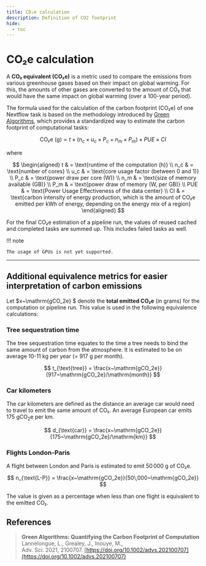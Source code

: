 ```yaml
---
title: CO₂e calculation
description: Definition of CO2 footprint
hide:
  - toc
---
```


# CO₂e calculation

A **CO₂ equivalent (CO₂e)** is a metric used to compare the emissions from various greenhouse gases based on their impact on global warming. For this, the amounts of other gases are converted to the amount of CO₂ that would have the same impact on global warming (over a 100-year period).

The formula used for the calculation of the carbon footprint (CO₂e) of one Nextflow task is based on the methodology introduced by [Green Algorithms](https://doi.org/10.1002/advs.202100707), which provides a standardized way to estimate the carbon footprint of computational tasks:

$$ 
\begin{equation*}
\text{CO₂e (g)} = t \times \left( n_c \times u_c \times P_c + n_m \times P_m \right) \times PUE \times CI 
\end{equation*}
$$ 

where

$$
\begin{aligned}
t   & = \text{runtime of the computation (h)} \\
n_c & = \text{number of cores} \\
u_c & = \text{core usage factor (between 0 and 1)} \\
P_c & = \text{power draw per core (W)} \\
n_m & = \text{size of memory available (GB)} \\
P_m & = \text{power draw of memory (W, per GB)} \\
PUE & = \text{Power Usage Effectiveness of the data center} \\
CI & = \text{carbon intensity of energy production, which is the amount of CO₂e emitted per kWh of energy, depending on the energy mix of a region}
\end{aligned}
$$

For the final CO₂e estimation of a pipeline run, the values of reused cached and completed tasks are summed up.
This includes failed tasks as well.

!!! note

    The usage of GPUs is not yet supported.

--- 

## Additional equivalence metrics for easier interpretation of carbon emissions

Let $x~\mathrm{gCO_2e} $ denote the **total emitted CO₂e** (in grams) for the computation or pipeline run. This value is used in the following equivalence calculations:

### Tree sequestration time
The tree sequestration time equates to the time a tree needs to bind the same amount of carbon from the atmosphere.
It is estimated to be on average $10$-$11~\mathrm{kg}$ per year (= $917~\mathrm{g}$ per month).

$$
t_{\text{tree}} = \frac{x~\mathrm{gCO_2e}}{917~\mathrm{gCO_2e}/\mathrm{month}}
$$

### Car kilometers
The car kilometers are defined as the distance an average car would need to travel to emit the same amount of CO₂.
An average European car emits $175~\mathrm{gCO_2e}$ per km.

$$
d_{\text{car}} = \frac{x~\mathrm{gCO_2e}}{175~\mathrm{gCO_2e}/\mathrm{km}}
$$

### Flights London-Paris
A flight between London and Paris is estimated to emit $50\,000~\mathrm{g}$ of CO₂e.

$$
n_{\text{L-P}} = \frac{x~\mathrm{gCO_2e}}{50\,000~\mathrm{gCO_2e}}
$$

The value is given as a percentage when less than one flight is equivalent to the emitted CO₂.

## References

> **Green Algorithms: Quantifying the Carbon Footprint of Computation**  
> Lannelongue, L., Grealey, J., Inouye, M.,  
> Adv. Sci. 2021, 2100707. [https://doi.org/10.1002/advs.202100707](https://doi.org/10.1002/advs.202100707)